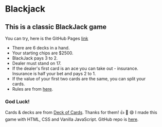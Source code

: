 # Blackjack
## This is a classic BlackJack game

You can try, here is the GitHub Pages [link](https://nagyryt.github.io/blackjack/)

- There are 6 decks in a hand.
- Your starting chips are $2500.
- BlackJack pays 3 to 2.
- Dealer must stand on 17.
- If the dealer's first card is an ace you can take out - insurance. Insurance is half your bet and pays 2 to 1.
- If the value of your first two cards are the same, you can split your cards.
- Rules are from [here](https://en.wikipedia.org/wiki/Blackjack).
### God Luck!</h3>
Cards & decks are from [Deck of Cards](http://www.deckofcardsapi.com/). Thanks for them! :+1: :clap: :smile:
I made this game with HTML, CSS and Vanilla JavaScript.
GitHub repo is [here](https://github.com/NaGyRyT/blackjack).